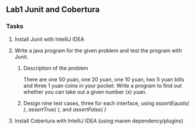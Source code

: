 ## Lab1 Junit and Cobertura
### Tasks

1. Install Junit with IntelliJ IDEA

2. Write a java program for the given problem and test the program with Junit. 

   1. Description of the problem

      There are one 50 yuan, one 20 yuan, one 10 yuan, two 5 yuan bills and three 1 yuan coins in your pocket. Write a program to find out whether you can take out a given number (x) yuan. 

   2. Design nine test cases, three for each interface, using *assertEquals( )*, *assertTrue( )*, and *assertFalse( )*
3. Install Cobertura with IntelliJ IDEA (using maven dependency/plugins)
